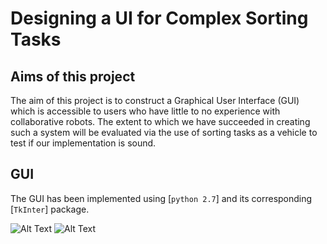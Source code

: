 # Designing a UI for Complex Sorting Tasks


## Aims of this project
The aim of this project is to construct a Graphical User Interface (GUI) which is accessible to users who have little to no experience with collaborative robots. The extent to which we have succeeded in creating such a system will be evaluated via the use of sorting tasks as a vehicle to test if our implementation is sound.



## GUI
The GUI has been implemented using [`python 2.7`] and its corresponding [`TkInter`] package. 

![Alt Text](https://github.com/psypdt/Philipp_Tiso_Dissertation_Code_2019_2020.git/master/images/p2_default_main_ui.png)
![Alt Text](https://github.com/psypdt/Philipp_Tiso_Dissertation_Code_2019_2020.git/master/images/p2_expanded_batches.png)


